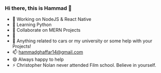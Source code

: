 ### Hi there, this is Hammad 👋


- 🔭 Working on NodeJS & React Native
- 🌱 Learning Python
- 👯 Collaborate on MERN Projects
- 🤔 
- 💬 Anything related to cars or my university or some help with your Projects!
- 📫 hammadghaffar14@gmail.com
- 😄 Always happy to help
- ⚡ Christopher Nolan never attended Film school. Believe in yourself.
